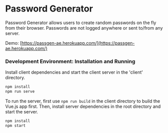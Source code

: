 # Password Generator

Password Generator allows users to create random passwords on the fly from their browser. Passwords are not logged anywhere or sent to/from any server.

Demo: [https://passgen-ae.herokuapp.com/](https://passgen-ae.herokuapp.com/)

### Development Environment: Installation and Running

Install client dependencies and start the client server in the 'client' directory.

```sh
npm install
npm run serve
```

To run the server, first use `npm run build` in the client directory to build the Vue.js app first. Then, install server dependencies in the root directory and start the server.

```sh
npm install
npm start
```
